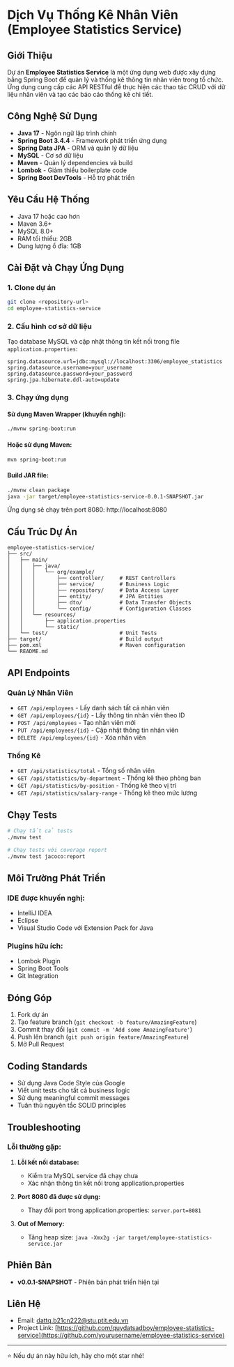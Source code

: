# Dịch Vụ Thống Kê Nhân Viên (Employee Statistics Service)

## Giới Thiệu

Dự án **Employee Statistics Service** là một ứng dụng web được xây dựng bằng Spring Boot để quản lý và thống kê thông tin nhân viên trong tổ chức. Ứng dụng cung cấp các API RESTful để thực hiện các thao tác CRUD với dữ liệu nhân viên và tạo các báo cáo thống kê chi tiết.

## Công Nghệ Sử Dụng

- **Java 17** - Ngôn ngữ lập trình chính
- **Spring Boot 3.4.4** - Framework phát triển ứng dụng
- **Spring Data JPA** - ORM và quản lý dữ liệu
- **MySQL** - Cơ sở dữ liệu
- **Maven** - Quản lý dependencies và build
- **Lombok** - Giảm thiểu boilerplate code
- **Spring Boot DevTools** - Hỗ trợ phát triển

## Yêu Cầu Hệ Thống

- Java 17 hoặc cao hơn
- Maven 3.6+ 
- MySQL 8.0+
- RAM tối thiểu: 2GB
- Dung lượng ổ đĩa: 1GB

## Cài Đặt và Chạy Ứng Dụng

### 1. Clone dự án
```bash
git clone <repository-url>
cd employee-statistics-service
```

### 2. Cấu hình cơ sở dữ liệu
Tạo database MySQL và cập nhật thông tin kết nối trong file `application.properties`:

```properties
spring.datasource.url=jdbc:mysql://localhost:3306/employee_statistics
spring.datasource.username=your_username
spring.datasource.password=your_password
spring.jpa.hibernate.ddl-auto=update
```

### 3. Chạy ứng dụng

#### Sử dụng Maven Wrapper (khuyến nghị):
```bash
./mvnw spring-boot:run
```

#### Hoặc sử dụng Maven:
```bash
mvn spring-boot:run
```

#### Build JAR file:
```bash
./mvnw clean package
java -jar target/employee-statistics-service-0.0.1-SNAPSHOT.jar
```

Ứng dụng sẽ chạy trên port 8080: http://localhost:8080

## Cấu Trúc Dự Án

```
employee-statistics-service/
├── src/
│   ├── main/
│   │   ├── java/
│   │   │   └── org/example/
│   │   │       ├── controller/     # REST Controllers
│   │   │       ├── service/        # Business Logic
│   │   │       ├── repository/     # Data Access Layer
│   │   │       ├── entity/         # JPA Entities
│   │   │       ├── dto/            # Data Transfer Objects
│   │   │       └── config/         # Configuration Classes
│   │   └── resources/
│   │       ├── application.properties
│   │       └── static/
│   └── test/                       # Unit Tests
├── target/                         # Build output
├── pom.xml                         # Maven configuration
└── README.md
```

## API Endpoints

### Quản Lý Nhân Viên
- `GET /api/employees` - Lấy danh sách tất cả nhân viên
- `GET /api/employees/{id}` - Lấy thông tin nhân viên theo ID
- `POST /api/employees` - Tạo nhân viên mới
- `PUT /api/employees/{id}` - Cập nhật thông tin nhân viên
- `DELETE /api/employees/{id}` - Xóa nhân viên

### Thống Kê
- `GET /api/statistics/total` - Tổng số nhân viên
- `GET /api/statistics/by-department` - Thống kê theo phòng ban
- `GET /api/statistics/by-position` - Thống kê theo vị trí
- `GET /api/statistics/salary-range` - Thống kê theo mức lương

## Chạy Tests

```bash
# Chạy tất cả tests
./mvnw test

# Chạy tests với coverage report
./mvnw test jacoco:report
```

## Môi Trường Phát Triển

### IDE được khuyến nghị:
- IntelliJ IDEA
- Eclipse
- Visual Studio Code với Extension Pack for Java

### Plugins hữu ích:
- Lombok Plugin
- Spring Boot Tools
- Git Integration

## Đóng Góp

1. Fork dự án
2. Tạo feature branch (`git checkout -b feature/AmazingFeature`)
3. Commit thay đổi (`git commit -m 'Add some AmazingFeature'`)
4. Push lên branch (`git push origin feature/AmazingFeature`)
5. Mở Pull Request

## Coding Standards

- Sử dụng Java Code Style của Google
- Viết unit tests cho tất cả business logic
- Sử dụng meaningful commit messages
- Tuân thủ nguyên tắc SOLID principles

## Troubleshooting

### Lỗi thường gặp:

1. **Lỗi kết nối database:**
   - Kiểm tra MySQL service đã chạy chưa
   - Xác nhận thông tin kết nối trong application.properties

2. **Port 8080 đã được sử dụng:**
   - Thay đổi port trong application.properties: `server.port=8081`

3. **Out of Memory:**
   - Tăng heap size: `java -Xmx2g -jar target/employee-statistics-service.jar`

## Phiên Bản

- **v0.0.1-SNAPSHOT** - Phiên bản phát triển hiện tại


## Liên Hệ

- Email: dattq.b21cn222@stu.ptit.edu.vn
- Project Link: [https://github.com/quydatsadboy/employee-statistics-service](https://github.com/yourusername/employee-statistics-service)

---

⭐ Nếu dự án này hữu ích, hãy cho một star nhé!